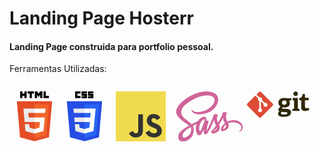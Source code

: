 <h1> Landing Page Hosterr</h1>

<h4>Landing Page construida para portfolio pessoal. </h4>

<p>Ferramentas Utilizadas:</p>

<div style='display:flex;align-items:center;'>

<svg  width="80px"  viewBox="-52.5 0 361 361" xmlns="http://www.w3.org/2000/svg" preserveAspectRatio="xMinYMin meet"><path d="M255.555 70.766l-23.241 260.36-104.47 28.962-104.182-28.922L.445 70.766h255.11z" fill="#E44D26"/><path d="M128 337.95l84.417-23.403 19.86-222.49H128V337.95z" fill="#F16529"/><path d="M82.82 155.932H128v-31.937H47.917l.764 8.568 7.85 88.01H128v-31.937H85.739l-2.919-32.704zM90.018 236.542h-32.06l4.474 50.146 65.421 18.16.147-.04V271.58l-.14.037-35.568-9.604-2.274-25.471z" fill="#EBEBEB"/><path d="M24.18 0h16.23v16.035h14.847V0h16.231v48.558h-16.23v-16.26H40.411v16.26h-16.23V0zM92.83 16.103H78.544V0h44.814v16.103h-14.295v32.455h-16.23V16.103h-.001zM130.47 0h16.923l10.41 17.062L168.203 0h16.93v48.558h-16.164V24.49l-11.166 17.265h-.28L146.35 24.49v24.068h-15.88V0zM193.21 0h16.235v32.508h22.824v16.05h-39.06V0z"/><path d="M127.89 220.573h39.327l-3.708 41.42-35.62 9.614v33.226l65.473-18.145.48-5.396 7.506-84.08.779-8.576H127.89v31.937zM127.89 155.854v.078h77.143l.64-7.178 1.456-16.191.763-8.568H127.89v31.86z" fill="#FFF"/></svg>

<svg  width="80px" viewBox="-52.5 0 361 361" xmlns="http://www.w3.org/2000/svg" preserveAspectRatio="xMidYMid"><path d="M127.844 360.088L23.662 331.166.445 70.766h255.11l-23.241 260.36-104.47 28.962z" fill="#264DE4"/><path d="M212.417 314.547l19.86-222.49H128V337.95l84.417-23.403z" fill="#2965F1"/><path d="M53.669 188.636l2.862 31.937H128v-31.937H53.669zM47.917 123.995l2.903 31.937H128v-31.937H47.917zM128 271.58l-.14.037-35.568-9.604-2.274-25.471h-32.06l4.474 50.146 65.421 18.16.147-.04V271.58z" fill="#EBEBEB"/><path d="M60.484 0h38.68v16.176H76.66v16.176h22.506v16.175H60.484V0zM106.901 0h38.681v14.066h-22.505v2.813h22.505v32.352h-38.68V34.46h22.505v-2.813H106.9V0zM153.319 0H192v14.066h-22.505v2.813H192v32.352h-38.681V34.46h22.505v-2.813H153.32V0z"/><path d="M202.127 188.636l5.765-64.641H127.89v31.937h45.002l-2.906 32.704H127.89v31.937h39.327l-3.708 41.42-35.62 9.614v33.226l65.473-18.145.48-5.396 7.506-84.08.779-8.576z" fill="#FFF"/></svg>

<svg xmlns="http://www.w3.org/2000/svg" width="100px" height="80px" viewBox="0 0 1052 1052"><path fill="#f0db4f" d="M0 0h1052v1052H0z"/><path d="M965.9 801.1c-7.7-48-39-88.3-131.7-125.9-32.2-14.8-68.1-25.399-78.8-49.8-3.8-14.2-4.3-22.2-1.9-30.8 6.9-27.9 40.2-36.6 66.6-28.6 17 5.7 33.1 18.801 42.8 39.7 45.4-29.399 45.3-29.2 77-49.399-11.6-18-17.8-26.301-25.4-34-27.3-30.5-64.5-46.2-124-45-10.3 1.3-20.699 2.699-31 4-29.699 7.5-58 23.1-74.6 44-49.8 56.5-35.6 155.399 25 196.1 59.7 44.8 147.4 55 158.6 96.9 10.9 51.3-37.699 67.899-86 62-35.6-7.4-55.399-25.5-76.8-58.4-39.399 22.8-39.399 22.8-79.899 46.1 9.6 21 19.699 30.5 35.8 48.7 76.2 77.3 266.899 73.5 301.1-43.5 1.399-4.001 10.6-30.801 3.199-72.101zm-394-317.6h-98.4c0 85-.399 169.4-.399 254.4 0 54.1 2.8 103.7-6 118.9-14.4 29.899-51.7 26.2-68.7 20.399-17.3-8.5-26.1-20.6-36.3-37.699-2.8-4.9-4.9-8.7-5.601-9-26.699 16.3-53.3 32.699-80 49 13.301 27.3 32.9 51 58 66.399 37.5 22.5 87.9 29.4 140.601 17.3 34.3-10 63.899-30.699 79.399-62.199 22.4-41.3 17.6-91.3 17.4-146.6.5-90.2 0-180.4 0-270.9z" fill="#323330"/></svg>


<svg xmlns="http://www.w3.org/2000/svg" width="120" height="80" viewBox="0 0 512 384"><path fill="#CF649A" d="M440.6 220.6c-17.9.101-33.4 4.4-46.4 10.801-4.8-9.5-9.6-17.801-10.399-24-.9-7.2-2-11.601-.9-20.2C384 178.6 389 166.4 389 165.4c-.101-.9-1.101-5.3-11.4-5.4s-19.2 2-20.2 4.7-3 8.9-4.3 15.3c-1.8 9.4-20.6 42.7-31.3 60.2-3.5-6.8-6.5-12.8-7.101-17.601-.899-7.199-2-11.6-.899-20.199 1.1-8.601 6.1-20.8 6.1-21.8-.1-.9-1.1-5.3-11.399-5.4-10.301-.1-19.2 2-20.2 4.7s-2.1 9.1-4.3 15.3C281.9 201.4 256.9 257 250.4 271.5c-3.3 7.4-6.199 13.3-8.3 17.3-2.1 4-.1.3-.3.7-1.8 3.4-2.8 5.3-2.8 5.3v.101c-1.4 2.5-2.9 4.899-3.601 4.899-.5 0-1.5-6.7.2-15.899 3.7-19.301 12.7-49.4 12.601-50.5 0-.5 1.699-5.801-5.801-8.5-7.3-2.7-9.899 1.8-10.5 1.8-.6 0-1.1 1.6-1.1 1.6s8.1-33.899-15.5-33.899c-14.8 0-35.2 16.1-45.3 30.8-6.4 3.5-20 10.899-34.4 18.8-5.5 3-11.2 6.2-16.6 9.1L117.9 251.9c-28.6-30.5-81.5-52.1-79.3-93.1.8-14.9 6-54.2 101.601-101.8 78.3-39 141-28.3 151.899-4.5 15.5 34-33.5 97.2-114.899 106.3-31 3.5-47.301-8.5-51.4-13-4.3-4.7-4.9-4.9-6.5-4-2.6 1.4-1 5.6 0 8.1 2.4 6.3 12.4 17.5 29.4 23.1 14.899 4.9 51.3 7.6 95.3-9.4 49.3-19.1 87.8-72.1 76.5-116.4-11.5-45.1-86.3-59.9-157-34.8C121.4 27.4 75.8 50.8 43 81.5 4 117.9-2.2 149.7.4 162.9c9.101 47.1 74 77.8 100 100.5-1.3.699-2.5 1.399-3.6 2-13 6.399-62.5 32.3-74.9 59.699-14 31 2.2 53.301 13 56.301 33.4 9.3 67.6-7.4 86.1-34.9 18.399-27.5 16.2-63.2 7.7-79.5l-.301-.6 10.2-6c6.601-3.9 13.101-7.5 18.8-10.601-3.199 8.7-5.5 19-6.699 34-1.4 17.601 5.8 40.4 15.3 49.4 4.2 3.899 9.2 4 12.3 4 11 0 16-9.101 21.5-20 6.8-13.3 12.8-28.7 12.8-28.7s-7.5 41.7 13 41.7c7.5 0 15-9.7 18.4-14.7v.1s.2-.3.6-1a36.13 36.13 0 0 0 1.2-1.899v-.2c3-5.2 9.7-17.1 19.7-36.8 12.899-25.4 25.3-57.2 25.3-57.2s1.2 7.8 4.9 20.6c2.199 7.601 6.999 15.9 10.699 24-3 4.2-4.8 6.601-4.8 6.601l.1.1c-2.399 3.2-5.1 6.601-7.899 10-10.2 12.2-22.4 26.101-24 30.101-1.9 4.699-1.5 8.199 2.2 11 2.7 2 7.5 2.399 12.6 2 9.2-.601 15.6-2.9 18.8-4.301 5-1.8 10.7-4.5 16.2-8.5 10-7.399 16.1-17.899 15.5-31.899-.3-7.7-2.8-15.3-5.9-22.5.9-1.3 1.801-2.601 2.7-4 15.8-23.101 28-48.5 28-48.5s1.2 7.8 4.9 20.6c1.899 6.5 5.7 13.601 9.1 20.601-14.8 12.1-24.1 26.1-27.3 35.3-5.9 17-1.3 24.7 7.4 26.5 3.899.8 9.5-1 13.699-2.8 5.2-1.7 11.5-4.601 17.301-8.9 10-7.4 19.6-17.7 19.1-31.6-.3-6.4-2-12.7-4.3-18.7 12.6-5.2 28.899-8.2 49.6-5.7 44.5 5.2 53.3 33 51.601 44.6-1.7 11.601-11 18-14.101 20-3.1 1.9-4.1 2.601-3.8 4 .4 2.101 1.8 2 4.5 1.601 3.7-.601 23.4-9.5 24.2-30.899 1.2-27.504-24.9-57.504-71.2-57.205zM97.4 336.3c-14.7 16.1-35.4 22.2-44.2 17-9.5-5.5-5.801-29.2 12.3-46.3 11-10.4 25.3-20 34.7-25.9 2.1-1.3 5.3-3.199 9.1-5.5.6-.399 1-.6 1-.6.7-.4 1.5-.9 2.3-1.4 6.7 24.4.3 45.8-15.2 62.7zm107.5-73.1c-5.1 12.5-15.9 44.6-22.4 42.8-5.601-1.5-9-25.8-1.101-49.8 4-12.101 12.5-26.5 17.5-32.101 8.101-9 16.9-12 19.101-8.3 2.6 4.801-9.9 39.601-13.1 47.401zm88.7 42.4c-2.2 1.101-4.2 1.9-5.1 1.301-.7-.4.899-1.9.899-1.9s11.1-11.9 15.5-17.4c2.5-3.199 5.5-6.899 8.7-11.1v1.2C313.6 292.1 299.8 301.7 293.6 305.6zm68.399-15.6c-1.6-1.2-1.399-4.9 4-16.5 2.101-4.6 6.9-12.3 15.2-19.6 1 3 1.601 5.899 1.5 8.6-.099 18-12.899 24.7-20.7 27.5z"/></svg>


<svg width="100px" height="80px" viewBox="0 0 256 108" xmlns="http://www.w3.org/2000/svg" preserveAspectRatio="xMinYMin meet"><path d="M152.984 37.214c-5.597 0-9.765 2.748-9.765 9.362 0 4.983 2.747 8.443 9.463 8.443 5.693 0 9.56-3.355 9.56-8.65 0-6-3.46-9.155-9.258-9.155zm-11.19 46.701c-1.325 1.625-2.645 3.353-2.645 5.39 0 4.067 5.186 5.291 12.31 5.291 5.9 0 13.938-.414 13.938-5.9 0-3.261-3.867-3.462-8.753-3.768l-14.85-1.013zm30.113-46.394c1.828 2.34 3.764 5.597 3.764 10.276 0 11.292-8.851 17.904-21.667 17.904-3.259 0-6.209-.406-8.038-.914l-3.359 5.39 9.969.61c17.602 1.122 27.975 1.632 27.975 15.157 0 11.702-10.272 18.311-27.975 18.311-18.413 0-25.433-4.68-25.433-12.716 0-4.578 2.035-7.015 5.596-10.378-3.358-1.419-4.476-3.961-4.476-6.71 0-2.24 1.118-4.273 2.952-6.208 1.83-1.93 3.864-3.865 6.306-6.103-4.984-2.442-8.75-7.732-8.75-15.262 0-11.697 7.733-19.731 23.295-19.731 4.376 0 7.022.402 9.362 1.017h19.84v8.644l-9.361.713zM199.166 19.034c-5.8 0-9.157-3.36-9.157-9.161 0-5.793 3.356-8.95 9.157-8.95 5.9 0 9.258 3.157 9.258 8.95 0 5.801-3.357 9.161-9.258 9.161zM186.04 80.171v-8.033l5.19-.71c1.425-.205 1.627-.509 1.627-2.038V39.48c0-1.116-.304-1.832-1.325-2.134l-5.492-1.935 1.118-8.238h21.061V69.39c0 1.63.098 1.833 1.629 2.039l5.188.71v8.032H186.04zM255.267 76.227c-4.376 2.135-10.785 4.068-16.586 4.068-12.106 0-16.682-4.878-16.682-16.38V37.264c0-.61 0-1.017-.817-1.017h-7.12V27.19c8.955-1.02 12.513-5.496 13.632-16.585h9.666v14.45c0 .71 0 1.017.815 1.017h14.343v10.173H237.36v24.313c0 6.002 1.426 8.34 6.917 8.34 2.852 0 5.799-.71 8.24-1.626l2.75 8.954" fill="#2F2707"/><path d="M104.529 49.53L58.013 3.017a6.86 6.86 0 0 0-9.703 0l-9.659 9.66 12.253 12.252a8.145 8.145 0 0 1 8.383 1.953 8.157 8.157 0 0 1 1.936 8.434L73.03 47.125c2.857-.984 6.154-.347 8.435 1.938a8.161 8.161 0 0 1 0 11.545 8.164 8.164 0 0 1-13.324-8.88L57.129 40.716l-.001 28.98a8.248 8.248 0 0 1 2.159 1.544 8.164 8.164 0 0 1 0 11.547c-3.19 3.19-8.36 3.19-11.545 0a8.164 8.164 0 0 1 2.672-13.328v-29.25a8.064 8.064 0 0 1-2.672-1.782c-2.416-2.413-2.997-5.958-1.759-8.925l-12.078-12.08L2.011 49.314a6.863 6.863 0 0 0 0 9.706l46.516 46.514a6.862 6.862 0 0 0 9.703 0l46.299-46.297a6.866 6.866 0 0 0 0-9.707" fill="#DE4C36"/></svg>


</div>


